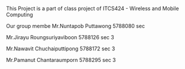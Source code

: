 This Project is a part of class project of ITCS424 - Wireless and Mobile Computing

Our group membe
Mr.Nuntapob Puttawong 5788080 sec 

Mr.Jirayu Roungsuriyaviboon 5788126 sec 3

Mr.Nawavit Chuchaiputtipong 5788172 sec 3

Mr.Pamanut Chantaraumporn 5788295 sec 3
